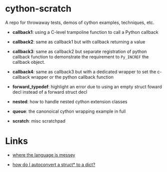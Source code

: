 # cython-scratch

A repo for throwaway tests, demos of cython examples, techniques, etc.


- **callback1**: using a C-level trampoline function to call a Python callback

- **callback2**: same as callback1 but with callback returning a value

- **callback3**: same as callback2 but separate registration of python callback function to demonstrate the requirement to `Py_INCREF` the callback object.

- **callback4**: same as callback3 but with a dedicated wrapper to set the c-callback wrapper or the python callback function

- **forward_typedef**: highlight an error due to using an empty struct foward decl instead of a forward struct decl

- **nested**: how to handle nested cython extension classes

- **queue**: the canonoical cython wrapping example in full

- **scratch**: misc scratchpad

# Links

- [where the language is messey](https://cython.readthedocs.io/en/latest/src/userguide/troubleshooting.html#where-the-language-is-messy)

- [how do I autoconvert a struct* to a dict?](https://stackoverflow.com/questions/47943390/how-do-i-autoconvert-a-struct-to-a-dict)

